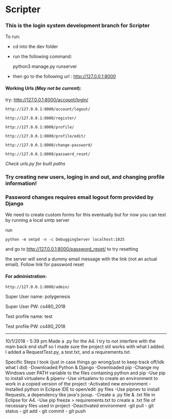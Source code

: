 # Scripter

### This is the login system development branch for Scripter

To run:

* cd into the dev folder
* run the following command:

    python3 manage.py runserver

* then go to the following url : http://127.0.0.1:8000

#### Working Urls (*May not be current*):

try:
    http://127.0.0.1:8000/account/login/

    http://127.0.0.1:8000/account/logout/

    http://127.0.0.1:8000/register/

    http://127.0.0.1:8000/profile/

    http://127.0.0.1:8000/profile/edit/

    http://127.0.0.1:8000/change-password/

    http://127.0.0.1:8000/password_reset/

*Check urls.py for built paths*

### Try creating new users, loging in and out, and changing profile information!

### Password changes requires email logout form provided by Django
We need to create custom forms for this eventually but for now you can test by running a local smtp server

run

    python -m smtpd -n -c DebuggingServer localhost:1025

and go to http://127.0.0.1:8000/password_reset/   to try resetting

the server will send a dummy email message with the link (not an actual email). Follow link for password reset

#### For administration:

    http://127.0.0.1:8000/admin/

Super User name: polygenesis

Super User PW: cs480_2018

Test profile name: test

Test profile PW: cs480_2018

-----

10/1/2018 - 5:39 pm
Made a .py for the A4. I try to not interfere with the main back end stuff so
I made sure the project stil works with what I added. I added a RequestTest.py,
a test.txt, and a requirements.txt.

Specific Steps I took (just in case things go wrong/just to keep track off/idk what I did)
-Downloaded Python & Django
-Downloaded pip
-Change my Windows user PATH variable to the files containing python and pip
-Use pip to install virtualenv & pipenv
-Use virtualenv to create an environment to work in a copied version of the project
-Activated new environment
-Installed python in Eclipse IDE to open/edit .py files
-Use pipnev to install Requests, a dependency like java's jsoup.
-Create a .py file & .txt file in Eclipse for A4.
-Use pip freeze > requirements.txt to create a .txt file of necessary files used in project
-Deactivated environment
-git pull - git status - git add - git commit - git push